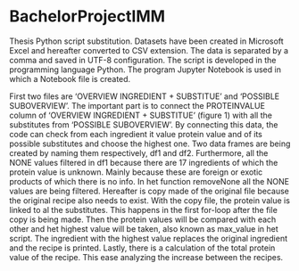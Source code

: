 # BachelorProjectIMM
Thesis Python script substitution.
Datasets have been created in Microsoft Excel and hereafter converted to CSV extension. The data is separated by a comma and saved in UTF-8 configuration. 
The script is developed in the programming language Python. The program Jupyter Notebook is used in which a Notebook file is created.

First two files are ‘OVERVIEW INGREDIENT + SUBSTITUE’ and ‘POSSIBLE SUBOVERVIEW’. The important part is to connect the PROTEINVALUE column of ‘OVERVIEW INGREDIENT + SUBSTITUE’ (figure 1) with all the substitutes from ‘POSSIBLE SUBOVERVIEW’. By connecting this data, the code can check from each ingredient it value protein value and of its possible substitutes and choose the highest one. 
Two data frames are being created by naming them respectively, df1 and df2. Furthermore, all the NONE values filtered in df1 because there are 17 ingredients of which the protein value is unknown. Mainly because these are foreign or exotic products of which there is no info.
In het function removeNone all the NONE values are being filtered. Hereafter is copy made of the original file because the original recipe also needs to exist. With the copy file, the protein value is linked to al the substitutes. This happens in the first for-loop after the file copy is being made. Then the protein values will be compared with each other and het highest value will be taken, also known as max_value in het script. The ingredient with the highest value replaces the original ingredient and the recipe is printed. Lastly, there is a calculation of the total protein value of the recipe. This ease analyzing the increase between the recipes. 

